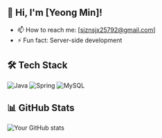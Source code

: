 ## 👋 Hi, I'm [Yeong Min]!
- 📫 How to reach me: [sjznsjx25792@gmail.com]
- ⚡ Fun fact: Server-side development

## 🛠️ Tech Stack
![Java](https://img.shields.io/badge/Java-ED8B00?style=flat&logo=java&logoColor=white)
![Spring](https://img.shields.io/badge/Spring-6DB33F?style=flat&logo=spring&logoColor=white)
![MySQL](https://img.shields.io/badge/MySQL-4479A1?style=flat&logo=mysql&logoColor=white)


## 📊 GitHub Stats
![Your GitHub stats](https://github-readme-stats.vercel.app/api?username=yourusername&show_icons=true&theme=tokyonight)
